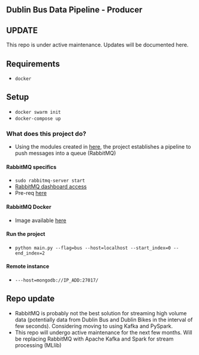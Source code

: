 ## Dublin Bus Data Pipeline - Producer

## UPDATE
This repo is under active maintenance. Updates will be documented here.

## Requirements
- `docker`

## Setup
- `docker swarm init`
- `docker-compose up`

### What does this project do?
 * Using the modules created in [here]('https://gitlab.scss.tcd.ie/panthb/Dublin-Transport_RPP'), the project establishes a pipeline to push messages into a queue (RabbitMQ)

#### RabbitMQ specifics
 * ```sudo rabbitmq-server start```
 * [RabbitMQ dashboard access]('https://developers.coveo.com/display/public/SitecoreV3/Accessing+the+RabbitMQ+Management+Console;jsessionid=548855A4C0EC0A72DA10CA8E400B124F')
 * Pre-req [here]('https://www.rabbitmq.com/management.html')

#### RabbitMQ Docker
 * Image available [here]('https://docs.docker.com/samples/library/rabbitmq/')

#### Run the project
 * ```python main.py --flag=bus --host=localhost --start_index=0 --end_index=2```

#### Remote instance
 * ```---host=mongodb://IP_ADD:27017/```

## Repo update
- RabbitMQ is probably not the best solution for streaming high volume data (potentially data from Dublin Bus and Dublin Bikes in the interval of few seconds). Considering moving to using Kafka and PySpark.
- This repo will undergo active maintenance for the next few months. Will be replacing RabbitMQ with Apache Kafka and Spark for stream processing (MLlib)
